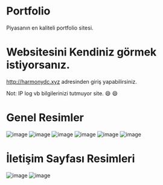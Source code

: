 # Portfolio

Piyasanın en kaliteli portfolio sitesi.



# Websitesini Kendiniz görmek istiyorsanız.

http://harmonydc.xyz adresinden giriş yapabilirsiniz.

Not: IP log vb bilgilerinizi tutmuyor site. :smile: :smile:




# Genel Resimler
![image](https://user-images.githubusercontent.com/60463845/235286700-92e05109-c223-4b8e-bf52-21c2c66f5a58.png)
![image](https://user-images.githubusercontent.com/60463845/235286708-f2b19785-4919-4729-887e-a47a1d2f46f7.png)
![image](https://user-images.githubusercontent.com/60463845/235286715-176d2466-0c57-429e-9f86-95aad2fa075f.png)
![image](https://user-images.githubusercontent.com/60463845/235286723-6145779f-b34c-4f52-9c0b-3496d593a29e.png)
![image](https://user-images.githubusercontent.com/60463845/235286730-efd84464-c8f6-435b-a041-a491b698af1a.png)
![image](https://user-images.githubusercontent.com/60463845/235286740-9484e0bb-1db2-4193-b226-71aa2bf6e1a0.png)

# İletişim Sayfası Resimleri

![image](https://user-images.githubusercontent.com/60463845/235286774-e3a617e7-ee75-424a-afd8-988d99503b9c.png)
![image](https://user-images.githubusercontent.com/60463845/235286780-ead37497-3611-4268-a7c9-ca57dc82708c.png)
